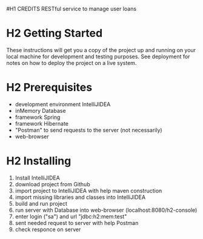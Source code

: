 #H1 CREDITS
RESTful service to manage user loans

# H2 Getting Started
These instructions will get you a copy of the project up and running on your local machine for development and testing purposes. See deployment for notes on how to deploy the project on a live system.

# H2 Prerequisites
- development environment IntelliJIDEA
- inMemory Database
- framework Spring
- framework Hibernate
- "Postman" to send requests to the server (not necessarily)
- web-browser

# H2 Installing
1) Install IntelliJIDEA
2) download project from Github
3) import project to IntelliJIDEA with help maven construction
4) import missing libraries and classes into IntelliJIDEA
5) build and run project
6) run server with Database into web-browser (localhost:8080/h2-console)
7) enter login ("sa") and url "jdbc:h2:mem:test"
8) sent needed request to server with help Postman
9) check responce on server


